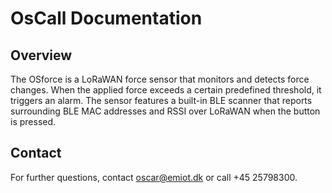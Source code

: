 <!DOCTYPE html>
<html lang="en">
<head>
    <meta charset="UTF-8">
    <meta name="viewport" content="width=device-width, initial-scale=1.0">
</head>
<body>

<h1>OsCall Documentation</h1>

<h2>Overview</h2>
<p>The OSforce is a LoRaWAN force sensor that monitors and detects force changes. When the applied force exceeds a certain predefined threshold, it triggers an alarm. The sensor features a built-in BLE scanner that reports surrounding BLE MAC addresses and RSSI over LoRaWAN when the button is pressed.</p>


<h2>Contact</h2>
<p>For further questions, contact <a href="mailto:oscar@emiot.dk">oscar@emiot.dk</a> or call +45 25798300.</p>

</body>
</html>
